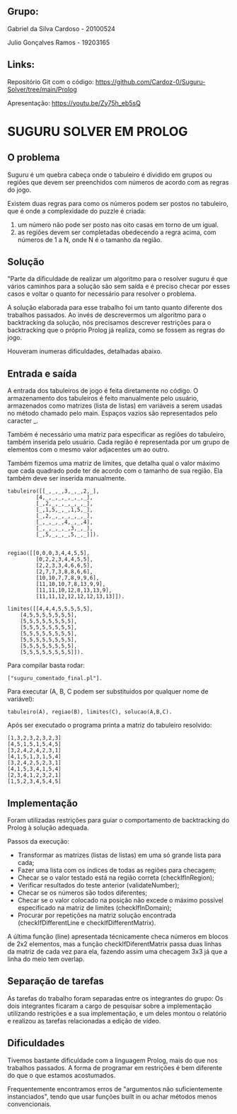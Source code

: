 ## Grupo:
Gabriel da Silva Cardoso - 20100524

Julio Gonçalves Ramos - 19203165

## Links:
Repositório Git com o código: https://github.com/Cardoz-0/Suguru-Solver/tree/main/Prolog

Apresentação: https://youtu.be/Zy75h_eb5sQ

# SUGURU SOLVER EM PROLOG

## O problema

Suguru é um quebra cabeça onde o tabuleiro é dividido em grupos ou regiões que devem ser preenchidos com números de acordo com as regras do jogo.

Existem duas regras para como os números podem ser postos no tabuleiro, que é onde a complexidade do puzzle é criada: 
1. um número não pode ser posto nas oito casas em torno de um igual.
2. as regiões devem ser completadas obedecendo a regra acima, com números de 1 a N, onde N é o tamanho da região.

## Solução
"Parte da dificuldade de realizar um algoritmo para o resolver suguru é que vários caminhos para a solução são sem saída e é preciso checar por esses casos e voltar o quanto for necessário para resolver o problema.

A solução elaborada para esse trabalho foi um tanto quanto diferente dos trabalhos passados. Ao invés de descrevermos um algoritmo para o backtracking da solução, nós precisamos descrever restrições para o backtracking que o próprio Prolog já realiza, como se fossem as regras do jogo.

Houveram inumeras dificuldades, detalhadas abaixo.

## Entrada e saída
A entrada dos tabuleiros de jogo é feita diretamente no código. O armazenamento dos tabuleiros é feito manualmente pelo usuário, armazenados como matrizes (lista de listas) em variáveis a serem usadas no método chamado pelo main. Espaços vazios são representados pelo caracter _.

Também é necessário uma matriz para especificar as regiões do tabuleiro, também inserida pelo usuário. Cada região é representada por um grupo de elementos com o mesmo valor adjacentes um ao outro.

Também fizemos uma matriz de limites, que detalha qual o valor máximo que cada quadrado pode ter de acordo com o tamanho de sua região. Ela também deve ser inserida manualmente.
```
tabuleiro([[_,_,_,3,_,_,2,_],
         [4,_,_,_,_,_,_,_],
         [_,2,_,_,_,_,_,_],
         [_,1,5,_,_,1,5,_],
         [_,2,_,_,_,_,_,_],
         [_,_,_,_,4,_,_,4],
         [_,_,_,_,_,3,_,_],
         [_,5,_,_,_,5,_,_]]).


regiao([[0,0,0,3,4,4,5,5],
         [0,2,2,3,4,4,5,5],
         [2,2,3,3,4,6,6,5],
         [2,7,7,3,8,8,6,6],
         [10,10,7,7,8,9,9,6],
         [11,10,10,7,8,13,9,9],
         [11,11,10,12,8,13,13,9],
         [11,11,12,12,12,12,13,13]]).

limites([[4,4,4,5,5,5,5,5],
    [4,5,5,5,5,5,5,5],
    [5,5,5,5,5,5,5,5],
    [5,5,5,5,5,5,5,5],
    [5,5,5,5,5,5,5,5],
    [5,5,5,5,5,5,5,5],
    [5,5,5,5,5,5,5,5],
    [5,5,5,5,5,5,5,5]]).
```

Para compilar basta rodar:
```
["suguru_comentado_final.pl"].
```
Para executar (A, B, C podem ser substituidos por qualquer nome de variável):
```
tabuleiro(A), regiao(B), limites(C), solucao(A,B,C).
```
Após ser executado o programa printa a matriz do tabuleiro resolvido:
```
[1,3,2,3,2,3,2,3]
[4,5,1,5,1,5,4,5]
[3,2,4,2,4,2,3,1]
[4,1,5,1,3,1,5,4]
[3,2,4,2,5,2,3,1]
[4,1,5,3,4,1,5,4]
[2,3,4,1,2,3,2,1]
[1,5,2,3,4,5,4,5]
```

## Implementação
Foram utilizadas restrições para guiar o comportamento de backtracking do Prolog à solução adequada.

Passos da execução:
- Transformar as matrizes (listas de listas) em uma só grande lista para cada;
- Fazer uma lista com os índices de todas as regiões para checagem;
- Checar se o valor testado está na região correta (checkIfInRegion);
- Verificar resultados do teste anterior (validateNumber);
- Checar se os números são todos diferentes;
- Checar se o valor colocado na posição não excede o máximo possível especificado na matriz de limites (checkIfInDomain);
- Procurar por repetições na matriz solução encontrada (checkIfDifferentLine e checkIfDifferentMatrix).

A última função (line) apresentada técnicamente checa números em blocos de 2x2 elementos, mas a função checkIfDiferentMatrix passa duas linhas da matriz de cada vez para ela, fazendo assim uma checagem 3x3 já que a linha do meio tem overlap.

## Separação de tarefas
As tarefas do trabalho foram separadas entre os integrantes do grupo: Os dois integrantes ficaram a cargo de pesquisar sobre a implementação utilizando restrições e a sua implementação, e um deles montou o relatório e realizou as tarefas relacionadas a edição de vídeo.

## Dificuldades
Tivemos bastante dificuldade com a linguagem Prolog, mais do que nos trabalhos passados. A forma de programar em restrições é bem diferente do que o que estamos acostumados.

Frequentemente encontramos erros de "argumentos não suficientemente instanciados", tendo que usar funções built in ou achar métodos menos convencionais.